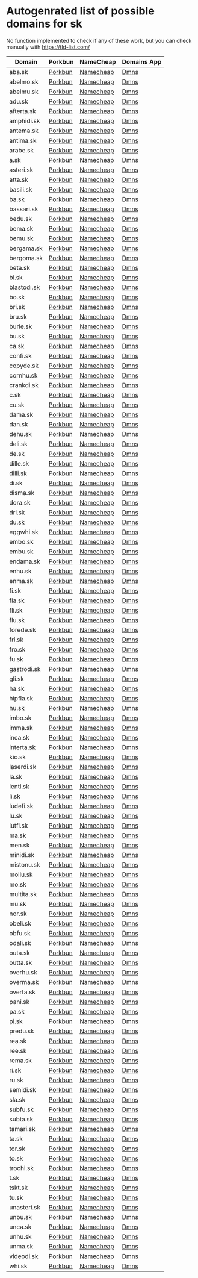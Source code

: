 # Autogenrated list of possible domains for sk

No function implemented to check if any of these work, but you can check manually with https://tld-list.com/

| Domain | Porkbun | NameCheap | Domains App |
|---|---|---|---|
| aba.sk | [Porkbun](https://porkbun.com/checkout/search?prb=e814663da1&tlds=&idnLanguage=&search=search&q=aba.sk) | [Namecheap](https://www.namecheap.com/domains/registration/results/?domain=aba.sk) | [Dmns](https://dmns.app/domains?q=aba.sk) |
| abelmo.sk | [Porkbun](https://porkbun.com/checkout/search?prb=e814663da1&tlds=&idnLanguage=&search=search&q=abelmo.sk) | [Namecheap](https://www.namecheap.com/domains/registration/results/?domain=abelmo.sk) | [Dmns](https://dmns.app/domains?q=abelmo.sk) |
| abelmu.sk | [Porkbun](https://porkbun.com/checkout/search?prb=e814663da1&tlds=&idnLanguage=&search=search&q=abelmu.sk) | [Namecheap](https://www.namecheap.com/domains/registration/results/?domain=abelmu.sk) | [Dmns](https://dmns.app/domains?q=abelmu.sk) |
| adu.sk | [Porkbun](https://porkbun.com/checkout/search?prb=e814663da1&tlds=&idnLanguage=&search=search&q=adu.sk) | [Namecheap](https://www.namecheap.com/domains/registration/results/?domain=adu.sk) | [Dmns](https://dmns.app/domains?q=adu.sk) |
| afterta.sk | [Porkbun](https://porkbun.com/checkout/search?prb=e814663da1&tlds=&idnLanguage=&search=search&q=afterta.sk) | [Namecheap](https://www.namecheap.com/domains/registration/results/?domain=afterta.sk) | [Dmns](https://dmns.app/domains?q=afterta.sk) |
| amphidi.sk | [Porkbun](https://porkbun.com/checkout/search?prb=e814663da1&tlds=&idnLanguage=&search=search&q=amphidi.sk) | [Namecheap](https://www.namecheap.com/domains/registration/results/?domain=amphidi.sk) | [Dmns](https://dmns.app/domains?q=amphidi.sk) |
| antema.sk | [Porkbun](https://porkbun.com/checkout/search?prb=e814663da1&tlds=&idnLanguage=&search=search&q=antema.sk) | [Namecheap](https://www.namecheap.com/domains/registration/results/?domain=antema.sk) | [Dmns](https://dmns.app/domains?q=antema.sk) |
| antima.sk | [Porkbun](https://porkbun.com/checkout/search?prb=e814663da1&tlds=&idnLanguage=&search=search&q=antima.sk) | [Namecheap](https://www.namecheap.com/domains/registration/results/?domain=antima.sk) | [Dmns](https://dmns.app/domains?q=antima.sk) |
| arabe.sk | [Porkbun](https://porkbun.com/checkout/search?prb=e814663da1&tlds=&idnLanguage=&search=search&q=arabe.sk) | [Namecheap](https://www.namecheap.com/domains/registration/results/?domain=arabe.sk) | [Dmns](https://dmns.app/domains?q=arabe.sk) |
| a.sk | [Porkbun](https://porkbun.com/checkout/search?prb=e814663da1&tlds=&idnLanguage=&search=search&q=a.sk) | [Namecheap](https://www.namecheap.com/domains/registration/results/?domain=a.sk) | [Dmns](https://dmns.app/domains?q=a.sk) |
| asteri.sk | [Porkbun](https://porkbun.com/checkout/search?prb=e814663da1&tlds=&idnLanguage=&search=search&q=asteri.sk) | [Namecheap](https://www.namecheap.com/domains/registration/results/?domain=asteri.sk) | [Dmns](https://dmns.app/domains?q=asteri.sk) |
| atta.sk | [Porkbun](https://porkbun.com/checkout/search?prb=e814663da1&tlds=&idnLanguage=&search=search&q=atta.sk) | [Namecheap](https://www.namecheap.com/domains/registration/results/?domain=atta.sk) | [Dmns](https://dmns.app/domains?q=atta.sk) |
| basili.sk | [Porkbun](https://porkbun.com/checkout/search?prb=e814663da1&tlds=&idnLanguage=&search=search&q=basili.sk) | [Namecheap](https://www.namecheap.com/domains/registration/results/?domain=basili.sk) | [Dmns](https://dmns.app/domains?q=basili.sk) |
| ba.sk | [Porkbun](https://porkbun.com/checkout/search?prb=e814663da1&tlds=&idnLanguage=&search=search&q=ba.sk) | [Namecheap](https://www.namecheap.com/domains/registration/results/?domain=ba.sk) | [Dmns](https://dmns.app/domains?q=ba.sk) |
| bassari.sk | [Porkbun](https://porkbun.com/checkout/search?prb=e814663da1&tlds=&idnLanguage=&search=search&q=bassari.sk) | [Namecheap](https://www.namecheap.com/domains/registration/results/?domain=bassari.sk) | [Dmns](https://dmns.app/domains?q=bassari.sk) |
| bedu.sk | [Porkbun](https://porkbun.com/checkout/search?prb=e814663da1&tlds=&idnLanguage=&search=search&q=bedu.sk) | [Namecheap](https://www.namecheap.com/domains/registration/results/?domain=bedu.sk) | [Dmns](https://dmns.app/domains?q=bedu.sk) |
| bema.sk | [Porkbun](https://porkbun.com/checkout/search?prb=e814663da1&tlds=&idnLanguage=&search=search&q=bema.sk) | [Namecheap](https://www.namecheap.com/domains/registration/results/?domain=bema.sk) | [Dmns](https://dmns.app/domains?q=bema.sk) |
| bemu.sk | [Porkbun](https://porkbun.com/checkout/search?prb=e814663da1&tlds=&idnLanguage=&search=search&q=bemu.sk) | [Namecheap](https://www.namecheap.com/domains/registration/results/?domain=bemu.sk) | [Dmns](https://dmns.app/domains?q=bemu.sk) |
| bergama.sk | [Porkbun](https://porkbun.com/checkout/search?prb=e814663da1&tlds=&idnLanguage=&search=search&q=bergama.sk) | [Namecheap](https://www.namecheap.com/domains/registration/results/?domain=bergama.sk) | [Dmns](https://dmns.app/domains?q=bergama.sk) |
| bergoma.sk | [Porkbun](https://porkbun.com/checkout/search?prb=e814663da1&tlds=&idnLanguage=&search=search&q=bergoma.sk) | [Namecheap](https://www.namecheap.com/domains/registration/results/?domain=bergoma.sk) | [Dmns](https://dmns.app/domains?q=bergoma.sk) |
| beta.sk | [Porkbun](https://porkbun.com/checkout/search?prb=e814663da1&tlds=&idnLanguage=&search=search&q=beta.sk) | [Namecheap](https://www.namecheap.com/domains/registration/results/?domain=beta.sk) | [Dmns](https://dmns.app/domains?q=beta.sk) |
| bi.sk | [Porkbun](https://porkbun.com/checkout/search?prb=e814663da1&tlds=&idnLanguage=&search=search&q=bi.sk) | [Namecheap](https://www.namecheap.com/domains/registration/results/?domain=bi.sk) | [Dmns](https://dmns.app/domains?q=bi.sk) |
| blastodi.sk | [Porkbun](https://porkbun.com/checkout/search?prb=e814663da1&tlds=&idnLanguage=&search=search&q=blastodi.sk) | [Namecheap](https://www.namecheap.com/domains/registration/results/?domain=blastodi.sk) | [Dmns](https://dmns.app/domains?q=blastodi.sk) |
| bo.sk | [Porkbun](https://porkbun.com/checkout/search?prb=e814663da1&tlds=&idnLanguage=&search=search&q=bo.sk) | [Namecheap](https://www.namecheap.com/domains/registration/results/?domain=bo.sk) | [Dmns](https://dmns.app/domains?q=bo.sk) |
| bri.sk | [Porkbun](https://porkbun.com/checkout/search?prb=e814663da1&tlds=&idnLanguage=&search=search&q=bri.sk) | [Namecheap](https://www.namecheap.com/domains/registration/results/?domain=bri.sk) | [Dmns](https://dmns.app/domains?q=bri.sk) |
| bru.sk | [Porkbun](https://porkbun.com/checkout/search?prb=e814663da1&tlds=&idnLanguage=&search=search&q=bru.sk) | [Namecheap](https://www.namecheap.com/domains/registration/results/?domain=bru.sk) | [Dmns](https://dmns.app/domains?q=bru.sk) |
| burle.sk | [Porkbun](https://porkbun.com/checkout/search?prb=e814663da1&tlds=&idnLanguage=&search=search&q=burle.sk) | [Namecheap](https://www.namecheap.com/domains/registration/results/?domain=burle.sk) | [Dmns](https://dmns.app/domains?q=burle.sk) |
| bu.sk | [Porkbun](https://porkbun.com/checkout/search?prb=e814663da1&tlds=&idnLanguage=&search=search&q=bu.sk) | [Namecheap](https://www.namecheap.com/domains/registration/results/?domain=bu.sk) | [Dmns](https://dmns.app/domains?q=bu.sk) |
| ca.sk | [Porkbun](https://porkbun.com/checkout/search?prb=e814663da1&tlds=&idnLanguage=&search=search&q=ca.sk) | [Namecheap](https://www.namecheap.com/domains/registration/results/?domain=ca.sk) | [Dmns](https://dmns.app/domains?q=ca.sk) |
| confi.sk | [Porkbun](https://porkbun.com/checkout/search?prb=e814663da1&tlds=&idnLanguage=&search=search&q=confi.sk) | [Namecheap](https://www.namecheap.com/domains/registration/results/?domain=confi.sk) | [Dmns](https://dmns.app/domains?q=confi.sk) |
| copyde.sk | [Porkbun](https://porkbun.com/checkout/search?prb=e814663da1&tlds=&idnLanguage=&search=search&q=copyde.sk) | [Namecheap](https://www.namecheap.com/domains/registration/results/?domain=copyde.sk) | [Dmns](https://dmns.app/domains?q=copyde.sk) |
| cornhu.sk | [Porkbun](https://porkbun.com/checkout/search?prb=e814663da1&tlds=&idnLanguage=&search=search&q=cornhu.sk) | [Namecheap](https://www.namecheap.com/domains/registration/results/?domain=cornhu.sk) | [Dmns](https://dmns.app/domains?q=cornhu.sk) |
| crankdi.sk | [Porkbun](https://porkbun.com/checkout/search?prb=e814663da1&tlds=&idnLanguage=&search=search&q=crankdi.sk) | [Namecheap](https://www.namecheap.com/domains/registration/results/?domain=crankdi.sk) | [Dmns](https://dmns.app/domains?q=crankdi.sk) |
| c.sk | [Porkbun](https://porkbun.com/checkout/search?prb=e814663da1&tlds=&idnLanguage=&search=search&q=c.sk) | [Namecheap](https://www.namecheap.com/domains/registration/results/?domain=c.sk) | [Dmns](https://dmns.app/domains?q=c.sk) |
| cu.sk | [Porkbun](https://porkbun.com/checkout/search?prb=e814663da1&tlds=&idnLanguage=&search=search&q=cu.sk) | [Namecheap](https://www.namecheap.com/domains/registration/results/?domain=cu.sk) | [Dmns](https://dmns.app/domains?q=cu.sk) |
| dama.sk | [Porkbun](https://porkbun.com/checkout/search?prb=e814663da1&tlds=&idnLanguage=&search=search&q=dama.sk) | [Namecheap](https://www.namecheap.com/domains/registration/results/?domain=dama.sk) | [Dmns](https://dmns.app/domains?q=dama.sk) |
| dan.sk | [Porkbun](https://porkbun.com/checkout/search?prb=e814663da1&tlds=&idnLanguage=&search=search&q=dan.sk) | [Namecheap](https://www.namecheap.com/domains/registration/results/?domain=dan.sk) | [Dmns](https://dmns.app/domains?q=dan.sk) |
| dehu.sk | [Porkbun](https://porkbun.com/checkout/search?prb=e814663da1&tlds=&idnLanguage=&search=search&q=dehu.sk) | [Namecheap](https://www.namecheap.com/domains/registration/results/?domain=dehu.sk) | [Dmns](https://dmns.app/domains?q=dehu.sk) |
| deli.sk | [Porkbun](https://porkbun.com/checkout/search?prb=e814663da1&tlds=&idnLanguage=&search=search&q=deli.sk) | [Namecheap](https://www.namecheap.com/domains/registration/results/?domain=deli.sk) | [Dmns](https://dmns.app/domains?q=deli.sk) |
| de.sk | [Porkbun](https://porkbun.com/checkout/search?prb=e814663da1&tlds=&idnLanguage=&search=search&q=de.sk) | [Namecheap](https://www.namecheap.com/domains/registration/results/?domain=de.sk) | [Dmns](https://dmns.app/domains?q=de.sk) |
| dille.sk | [Porkbun](https://porkbun.com/checkout/search?prb=e814663da1&tlds=&idnLanguage=&search=search&q=dille.sk) | [Namecheap](https://www.namecheap.com/domains/registration/results/?domain=dille.sk) | [Dmns](https://dmns.app/domains?q=dille.sk) |
| dilli.sk | [Porkbun](https://porkbun.com/checkout/search?prb=e814663da1&tlds=&idnLanguage=&search=search&q=dilli.sk) | [Namecheap](https://www.namecheap.com/domains/registration/results/?domain=dilli.sk) | [Dmns](https://dmns.app/domains?q=dilli.sk) |
| di.sk | [Porkbun](https://porkbun.com/checkout/search?prb=e814663da1&tlds=&idnLanguage=&search=search&q=di.sk) | [Namecheap](https://www.namecheap.com/domains/registration/results/?domain=di.sk) | [Dmns](https://dmns.app/domains?q=di.sk) |
| disma.sk | [Porkbun](https://porkbun.com/checkout/search?prb=e814663da1&tlds=&idnLanguage=&search=search&q=disma.sk) | [Namecheap](https://www.namecheap.com/domains/registration/results/?domain=disma.sk) | [Dmns](https://dmns.app/domains?q=disma.sk) |
| dora.sk | [Porkbun](https://porkbun.com/checkout/search?prb=e814663da1&tlds=&idnLanguage=&search=search&q=dora.sk) | [Namecheap](https://www.namecheap.com/domains/registration/results/?domain=dora.sk) | [Dmns](https://dmns.app/domains?q=dora.sk) |
| dri.sk | [Porkbun](https://porkbun.com/checkout/search?prb=e814663da1&tlds=&idnLanguage=&search=search&q=dri.sk) | [Namecheap](https://www.namecheap.com/domains/registration/results/?domain=dri.sk) | [Dmns](https://dmns.app/domains?q=dri.sk) |
| du.sk | [Porkbun](https://porkbun.com/checkout/search?prb=e814663da1&tlds=&idnLanguage=&search=search&q=du.sk) | [Namecheap](https://www.namecheap.com/domains/registration/results/?domain=du.sk) | [Dmns](https://dmns.app/domains?q=du.sk) |
| eggwhi.sk | [Porkbun](https://porkbun.com/checkout/search?prb=e814663da1&tlds=&idnLanguage=&search=search&q=eggwhi.sk) | [Namecheap](https://www.namecheap.com/domains/registration/results/?domain=eggwhi.sk) | [Dmns](https://dmns.app/domains?q=eggwhi.sk) |
| embo.sk | [Porkbun](https://porkbun.com/checkout/search?prb=e814663da1&tlds=&idnLanguage=&search=search&q=embo.sk) | [Namecheap](https://www.namecheap.com/domains/registration/results/?domain=embo.sk) | [Dmns](https://dmns.app/domains?q=embo.sk) |
| embu.sk | [Porkbun](https://porkbun.com/checkout/search?prb=e814663da1&tlds=&idnLanguage=&search=search&q=embu.sk) | [Namecheap](https://www.namecheap.com/domains/registration/results/?domain=embu.sk) | [Dmns](https://dmns.app/domains?q=embu.sk) |
| endama.sk | [Porkbun](https://porkbun.com/checkout/search?prb=e814663da1&tlds=&idnLanguage=&search=search&q=endama.sk) | [Namecheap](https://www.namecheap.com/domains/registration/results/?domain=endama.sk) | [Dmns](https://dmns.app/domains?q=endama.sk) |
| enhu.sk | [Porkbun](https://porkbun.com/checkout/search?prb=e814663da1&tlds=&idnLanguage=&search=search&q=enhu.sk) | [Namecheap](https://www.namecheap.com/domains/registration/results/?domain=enhu.sk) | [Dmns](https://dmns.app/domains?q=enhu.sk) |
| enma.sk | [Porkbun](https://porkbun.com/checkout/search?prb=e814663da1&tlds=&idnLanguage=&search=search&q=enma.sk) | [Namecheap](https://www.namecheap.com/domains/registration/results/?domain=enma.sk) | [Dmns](https://dmns.app/domains?q=enma.sk) |
| fi.sk | [Porkbun](https://porkbun.com/checkout/search?prb=e814663da1&tlds=&idnLanguage=&search=search&q=fi.sk) | [Namecheap](https://www.namecheap.com/domains/registration/results/?domain=fi.sk) | [Dmns](https://dmns.app/domains?q=fi.sk) |
| fla.sk | [Porkbun](https://porkbun.com/checkout/search?prb=e814663da1&tlds=&idnLanguage=&search=search&q=fla.sk) | [Namecheap](https://www.namecheap.com/domains/registration/results/?domain=fla.sk) | [Dmns](https://dmns.app/domains?q=fla.sk) |
| fli.sk | [Porkbun](https://porkbun.com/checkout/search?prb=e814663da1&tlds=&idnLanguage=&search=search&q=fli.sk) | [Namecheap](https://www.namecheap.com/domains/registration/results/?domain=fli.sk) | [Dmns](https://dmns.app/domains?q=fli.sk) |
| flu.sk | [Porkbun](https://porkbun.com/checkout/search?prb=e814663da1&tlds=&idnLanguage=&search=search&q=flu.sk) | [Namecheap](https://www.namecheap.com/domains/registration/results/?domain=flu.sk) | [Dmns](https://dmns.app/domains?q=flu.sk) |
| forede.sk | [Porkbun](https://porkbun.com/checkout/search?prb=e814663da1&tlds=&idnLanguage=&search=search&q=forede.sk) | [Namecheap](https://www.namecheap.com/domains/registration/results/?domain=forede.sk) | [Dmns](https://dmns.app/domains?q=forede.sk) |
| fri.sk | [Porkbun](https://porkbun.com/checkout/search?prb=e814663da1&tlds=&idnLanguage=&search=search&q=fri.sk) | [Namecheap](https://www.namecheap.com/domains/registration/results/?domain=fri.sk) | [Dmns](https://dmns.app/domains?q=fri.sk) |
| fro.sk | [Porkbun](https://porkbun.com/checkout/search?prb=e814663da1&tlds=&idnLanguage=&search=search&q=fro.sk) | [Namecheap](https://www.namecheap.com/domains/registration/results/?domain=fro.sk) | [Dmns](https://dmns.app/domains?q=fro.sk) |
| fu.sk | [Porkbun](https://porkbun.com/checkout/search?prb=e814663da1&tlds=&idnLanguage=&search=search&q=fu.sk) | [Namecheap](https://www.namecheap.com/domains/registration/results/?domain=fu.sk) | [Dmns](https://dmns.app/domains?q=fu.sk) |
| gastrodi.sk | [Porkbun](https://porkbun.com/checkout/search?prb=e814663da1&tlds=&idnLanguage=&search=search&q=gastrodi.sk) | [Namecheap](https://www.namecheap.com/domains/registration/results/?domain=gastrodi.sk) | [Dmns](https://dmns.app/domains?q=gastrodi.sk) |
| gli.sk | [Porkbun](https://porkbun.com/checkout/search?prb=e814663da1&tlds=&idnLanguage=&search=search&q=gli.sk) | [Namecheap](https://www.namecheap.com/domains/registration/results/?domain=gli.sk) | [Dmns](https://dmns.app/domains?q=gli.sk) |
| ha.sk | [Porkbun](https://porkbun.com/checkout/search?prb=e814663da1&tlds=&idnLanguage=&search=search&q=ha.sk) | [Namecheap](https://www.namecheap.com/domains/registration/results/?domain=ha.sk) | [Dmns](https://dmns.app/domains?q=ha.sk) |
| hipfla.sk | [Porkbun](https://porkbun.com/checkout/search?prb=e814663da1&tlds=&idnLanguage=&search=search&q=hipfla.sk) | [Namecheap](https://www.namecheap.com/domains/registration/results/?domain=hipfla.sk) | [Dmns](https://dmns.app/domains?q=hipfla.sk) |
| hu.sk | [Porkbun](https://porkbun.com/checkout/search?prb=e814663da1&tlds=&idnLanguage=&search=search&q=hu.sk) | [Namecheap](https://www.namecheap.com/domains/registration/results/?domain=hu.sk) | [Dmns](https://dmns.app/domains?q=hu.sk) |
| imbo.sk | [Porkbun](https://porkbun.com/checkout/search?prb=e814663da1&tlds=&idnLanguage=&search=search&q=imbo.sk) | [Namecheap](https://www.namecheap.com/domains/registration/results/?domain=imbo.sk) | [Dmns](https://dmns.app/domains?q=imbo.sk) |
| imma.sk | [Porkbun](https://porkbun.com/checkout/search?prb=e814663da1&tlds=&idnLanguage=&search=search&q=imma.sk) | [Namecheap](https://www.namecheap.com/domains/registration/results/?domain=imma.sk) | [Dmns](https://dmns.app/domains?q=imma.sk) |
| inca.sk | [Porkbun](https://porkbun.com/checkout/search?prb=e814663da1&tlds=&idnLanguage=&search=search&q=inca.sk) | [Namecheap](https://www.namecheap.com/domains/registration/results/?domain=inca.sk) | [Dmns](https://dmns.app/domains?q=inca.sk) |
| interta.sk | [Porkbun](https://porkbun.com/checkout/search?prb=e814663da1&tlds=&idnLanguage=&search=search&q=interta.sk) | [Namecheap](https://www.namecheap.com/domains/registration/results/?domain=interta.sk) | [Dmns](https://dmns.app/domains?q=interta.sk) |
| kio.sk | [Porkbun](https://porkbun.com/checkout/search?prb=e814663da1&tlds=&idnLanguage=&search=search&q=kio.sk) | [Namecheap](https://www.namecheap.com/domains/registration/results/?domain=kio.sk) | [Dmns](https://dmns.app/domains?q=kio.sk) |
| laserdi.sk | [Porkbun](https://porkbun.com/checkout/search?prb=e814663da1&tlds=&idnLanguage=&search=search&q=laserdi.sk) | [Namecheap](https://www.namecheap.com/domains/registration/results/?domain=laserdi.sk) | [Dmns](https://dmns.app/domains?q=laserdi.sk) |
| la.sk | [Porkbun](https://porkbun.com/checkout/search?prb=e814663da1&tlds=&idnLanguage=&search=search&q=la.sk) | [Namecheap](https://www.namecheap.com/domains/registration/results/?domain=la.sk) | [Dmns](https://dmns.app/domains?q=la.sk) |
| lenti.sk | [Porkbun](https://porkbun.com/checkout/search?prb=e814663da1&tlds=&idnLanguage=&search=search&q=lenti.sk) | [Namecheap](https://www.namecheap.com/domains/registration/results/?domain=lenti.sk) | [Dmns](https://dmns.app/domains?q=lenti.sk) |
| li.sk | [Porkbun](https://porkbun.com/checkout/search?prb=e814663da1&tlds=&idnLanguage=&search=search&q=li.sk) | [Namecheap](https://www.namecheap.com/domains/registration/results/?domain=li.sk) | [Dmns](https://dmns.app/domains?q=li.sk) |
| ludefi.sk | [Porkbun](https://porkbun.com/checkout/search?prb=e814663da1&tlds=&idnLanguage=&search=search&q=ludefi.sk) | [Namecheap](https://www.namecheap.com/domains/registration/results/?domain=ludefi.sk) | [Dmns](https://dmns.app/domains?q=ludefi.sk) |
| lu.sk | [Porkbun](https://porkbun.com/checkout/search?prb=e814663da1&tlds=&idnLanguage=&search=search&q=lu.sk) | [Namecheap](https://www.namecheap.com/domains/registration/results/?domain=lu.sk) | [Dmns](https://dmns.app/domains?q=lu.sk) |
| lutfi.sk | [Porkbun](https://porkbun.com/checkout/search?prb=e814663da1&tlds=&idnLanguage=&search=search&q=lutfi.sk) | [Namecheap](https://www.namecheap.com/domains/registration/results/?domain=lutfi.sk) | [Dmns](https://dmns.app/domains?q=lutfi.sk) |
| ma.sk | [Porkbun](https://porkbun.com/checkout/search?prb=e814663da1&tlds=&idnLanguage=&search=search&q=ma.sk) | [Namecheap](https://www.namecheap.com/domains/registration/results/?domain=ma.sk) | [Dmns](https://dmns.app/domains?q=ma.sk) |
| men.sk | [Porkbun](https://porkbun.com/checkout/search?prb=e814663da1&tlds=&idnLanguage=&search=search&q=men.sk) | [Namecheap](https://www.namecheap.com/domains/registration/results/?domain=men.sk) | [Dmns](https://dmns.app/domains?q=men.sk) |
| minidi.sk | [Porkbun](https://porkbun.com/checkout/search?prb=e814663da1&tlds=&idnLanguage=&search=search&q=minidi.sk) | [Namecheap](https://www.namecheap.com/domains/registration/results/?domain=minidi.sk) | [Dmns](https://dmns.app/domains?q=minidi.sk) |
| mistonu.sk | [Porkbun](https://porkbun.com/checkout/search?prb=e814663da1&tlds=&idnLanguage=&search=search&q=mistonu.sk) | [Namecheap](https://www.namecheap.com/domains/registration/results/?domain=mistonu.sk) | [Dmns](https://dmns.app/domains?q=mistonu.sk) |
| mollu.sk | [Porkbun](https://porkbun.com/checkout/search?prb=e814663da1&tlds=&idnLanguage=&search=search&q=mollu.sk) | [Namecheap](https://www.namecheap.com/domains/registration/results/?domain=mollu.sk) | [Dmns](https://dmns.app/domains?q=mollu.sk) |
| mo.sk | [Porkbun](https://porkbun.com/checkout/search?prb=e814663da1&tlds=&idnLanguage=&search=search&q=mo.sk) | [Namecheap](https://www.namecheap.com/domains/registration/results/?domain=mo.sk) | [Dmns](https://dmns.app/domains?q=mo.sk) |
| multita.sk | [Porkbun](https://porkbun.com/checkout/search?prb=e814663da1&tlds=&idnLanguage=&search=search&q=multita.sk) | [Namecheap](https://www.namecheap.com/domains/registration/results/?domain=multita.sk) | [Dmns](https://dmns.app/domains?q=multita.sk) |
| mu.sk | [Porkbun](https://porkbun.com/checkout/search?prb=e814663da1&tlds=&idnLanguage=&search=search&q=mu.sk) | [Namecheap](https://www.namecheap.com/domains/registration/results/?domain=mu.sk) | [Dmns](https://dmns.app/domains?q=mu.sk) |
| nor.sk | [Porkbun](https://porkbun.com/checkout/search?prb=e814663da1&tlds=&idnLanguage=&search=search&q=nor.sk) | [Namecheap](https://www.namecheap.com/domains/registration/results/?domain=nor.sk) | [Dmns](https://dmns.app/domains?q=nor.sk) |
| obeli.sk | [Porkbun](https://porkbun.com/checkout/search?prb=e814663da1&tlds=&idnLanguage=&search=search&q=obeli.sk) | [Namecheap](https://www.namecheap.com/domains/registration/results/?domain=obeli.sk) | [Dmns](https://dmns.app/domains?q=obeli.sk) |
| obfu.sk | [Porkbun](https://porkbun.com/checkout/search?prb=e814663da1&tlds=&idnLanguage=&search=search&q=obfu.sk) | [Namecheap](https://www.namecheap.com/domains/registration/results/?domain=obfu.sk) | [Dmns](https://dmns.app/domains?q=obfu.sk) |
| odali.sk | [Porkbun](https://porkbun.com/checkout/search?prb=e814663da1&tlds=&idnLanguage=&search=search&q=odali.sk) | [Namecheap](https://www.namecheap.com/domains/registration/results/?domain=odali.sk) | [Dmns](https://dmns.app/domains?q=odali.sk) |
| outa.sk | [Porkbun](https://porkbun.com/checkout/search?prb=e814663da1&tlds=&idnLanguage=&search=search&q=outa.sk) | [Namecheap](https://www.namecheap.com/domains/registration/results/?domain=outa.sk) | [Dmns](https://dmns.app/domains?q=outa.sk) |
| outta.sk | [Porkbun](https://porkbun.com/checkout/search?prb=e814663da1&tlds=&idnLanguage=&search=search&q=outta.sk) | [Namecheap](https://www.namecheap.com/domains/registration/results/?domain=outta.sk) | [Dmns](https://dmns.app/domains?q=outta.sk) |
| overhu.sk | [Porkbun](https://porkbun.com/checkout/search?prb=e814663da1&tlds=&idnLanguage=&search=search&q=overhu.sk) | [Namecheap](https://www.namecheap.com/domains/registration/results/?domain=overhu.sk) | [Dmns](https://dmns.app/domains?q=overhu.sk) |
| overma.sk | [Porkbun](https://porkbun.com/checkout/search?prb=e814663da1&tlds=&idnLanguage=&search=search&q=overma.sk) | [Namecheap](https://www.namecheap.com/domains/registration/results/?domain=overma.sk) | [Dmns](https://dmns.app/domains?q=overma.sk) |
| overta.sk | [Porkbun](https://porkbun.com/checkout/search?prb=e814663da1&tlds=&idnLanguage=&search=search&q=overta.sk) | [Namecheap](https://www.namecheap.com/domains/registration/results/?domain=overta.sk) | [Dmns](https://dmns.app/domains?q=overta.sk) |
| pani.sk | [Porkbun](https://porkbun.com/checkout/search?prb=e814663da1&tlds=&idnLanguage=&search=search&q=pani.sk) | [Namecheap](https://www.namecheap.com/domains/registration/results/?domain=pani.sk) | [Dmns](https://dmns.app/domains?q=pani.sk) |
| pa.sk | [Porkbun](https://porkbun.com/checkout/search?prb=e814663da1&tlds=&idnLanguage=&search=search&q=pa.sk) | [Namecheap](https://www.namecheap.com/domains/registration/results/?domain=pa.sk) | [Dmns](https://dmns.app/domains?q=pa.sk) |
| pi.sk | [Porkbun](https://porkbun.com/checkout/search?prb=e814663da1&tlds=&idnLanguage=&search=search&q=pi.sk) | [Namecheap](https://www.namecheap.com/domains/registration/results/?domain=pi.sk) | [Dmns](https://dmns.app/domains?q=pi.sk) |
| predu.sk | [Porkbun](https://porkbun.com/checkout/search?prb=e814663da1&tlds=&idnLanguage=&search=search&q=predu.sk) | [Namecheap](https://www.namecheap.com/domains/registration/results/?domain=predu.sk) | [Dmns](https://dmns.app/domains?q=predu.sk) |
| rea.sk | [Porkbun](https://porkbun.com/checkout/search?prb=e814663da1&tlds=&idnLanguage=&search=search&q=rea.sk) | [Namecheap](https://www.namecheap.com/domains/registration/results/?domain=rea.sk) | [Dmns](https://dmns.app/domains?q=rea.sk) |
| ree.sk | [Porkbun](https://porkbun.com/checkout/search?prb=e814663da1&tlds=&idnLanguage=&search=search&q=ree.sk) | [Namecheap](https://www.namecheap.com/domains/registration/results/?domain=ree.sk) | [Dmns](https://dmns.app/domains?q=ree.sk) |
| rema.sk | [Porkbun](https://porkbun.com/checkout/search?prb=e814663da1&tlds=&idnLanguage=&search=search&q=rema.sk) | [Namecheap](https://www.namecheap.com/domains/registration/results/?domain=rema.sk) | [Dmns](https://dmns.app/domains?q=rema.sk) |
| ri.sk | [Porkbun](https://porkbun.com/checkout/search?prb=e814663da1&tlds=&idnLanguage=&search=search&q=ri.sk) | [Namecheap](https://www.namecheap.com/domains/registration/results/?domain=ri.sk) | [Dmns](https://dmns.app/domains?q=ri.sk) |
| ru.sk | [Porkbun](https://porkbun.com/checkout/search?prb=e814663da1&tlds=&idnLanguage=&search=search&q=ru.sk) | [Namecheap](https://www.namecheap.com/domains/registration/results/?domain=ru.sk) | [Dmns](https://dmns.app/domains?q=ru.sk) |
| semidi.sk | [Porkbun](https://porkbun.com/checkout/search?prb=e814663da1&tlds=&idnLanguage=&search=search&q=semidi.sk) | [Namecheap](https://www.namecheap.com/domains/registration/results/?domain=semidi.sk) | [Dmns](https://dmns.app/domains?q=semidi.sk) |
| sla.sk | [Porkbun](https://porkbun.com/checkout/search?prb=e814663da1&tlds=&idnLanguage=&search=search&q=sla.sk) | [Namecheap](https://www.namecheap.com/domains/registration/results/?domain=sla.sk) | [Dmns](https://dmns.app/domains?q=sla.sk) |
| subfu.sk | [Porkbun](https://porkbun.com/checkout/search?prb=e814663da1&tlds=&idnLanguage=&search=search&q=subfu.sk) | [Namecheap](https://www.namecheap.com/domains/registration/results/?domain=subfu.sk) | [Dmns](https://dmns.app/domains?q=subfu.sk) |
| subta.sk | [Porkbun](https://porkbun.com/checkout/search?prb=e814663da1&tlds=&idnLanguage=&search=search&q=subta.sk) | [Namecheap](https://www.namecheap.com/domains/registration/results/?domain=subta.sk) | [Dmns](https://dmns.app/domains?q=subta.sk) |
| tamari.sk | [Porkbun](https://porkbun.com/checkout/search?prb=e814663da1&tlds=&idnLanguage=&search=search&q=tamari.sk) | [Namecheap](https://www.namecheap.com/domains/registration/results/?domain=tamari.sk) | [Dmns](https://dmns.app/domains?q=tamari.sk) |
| ta.sk | [Porkbun](https://porkbun.com/checkout/search?prb=e814663da1&tlds=&idnLanguage=&search=search&q=ta.sk) | [Namecheap](https://www.namecheap.com/domains/registration/results/?domain=ta.sk) | [Dmns](https://dmns.app/domains?q=ta.sk) |
| tor.sk | [Porkbun](https://porkbun.com/checkout/search?prb=e814663da1&tlds=&idnLanguage=&search=search&q=tor.sk) | [Namecheap](https://www.namecheap.com/domains/registration/results/?domain=tor.sk) | [Dmns](https://dmns.app/domains?q=tor.sk) |
| to.sk | [Porkbun](https://porkbun.com/checkout/search?prb=e814663da1&tlds=&idnLanguage=&search=search&q=to.sk) | [Namecheap](https://www.namecheap.com/domains/registration/results/?domain=to.sk) | [Dmns](https://dmns.app/domains?q=to.sk) |
| trochi.sk | [Porkbun](https://porkbun.com/checkout/search?prb=e814663da1&tlds=&idnLanguage=&search=search&q=trochi.sk) | [Namecheap](https://www.namecheap.com/domains/registration/results/?domain=trochi.sk) | [Dmns](https://dmns.app/domains?q=trochi.sk) |
| t.sk | [Porkbun](https://porkbun.com/checkout/search?prb=e814663da1&tlds=&idnLanguage=&search=search&q=t.sk) | [Namecheap](https://www.namecheap.com/domains/registration/results/?domain=t.sk) | [Dmns](https://dmns.app/domains?q=t.sk) |
| tskt.sk | [Porkbun](https://porkbun.com/checkout/search?prb=e814663da1&tlds=&idnLanguage=&search=search&q=tskt.sk) | [Namecheap](https://www.namecheap.com/domains/registration/results/?domain=tskt.sk) | [Dmns](https://dmns.app/domains?q=tskt.sk) |
| tu.sk | [Porkbun](https://porkbun.com/checkout/search?prb=e814663da1&tlds=&idnLanguage=&search=search&q=tu.sk) | [Namecheap](https://www.namecheap.com/domains/registration/results/?domain=tu.sk) | [Dmns](https://dmns.app/domains?q=tu.sk) |
| unasteri.sk | [Porkbun](https://porkbun.com/checkout/search?prb=e814663da1&tlds=&idnLanguage=&search=search&q=unasteri.sk) | [Namecheap](https://www.namecheap.com/domains/registration/results/?domain=unasteri.sk) | [Dmns](https://dmns.app/domains?q=unasteri.sk) |
| unbu.sk | [Porkbun](https://porkbun.com/checkout/search?prb=e814663da1&tlds=&idnLanguage=&search=search&q=unbu.sk) | [Namecheap](https://www.namecheap.com/domains/registration/results/?domain=unbu.sk) | [Dmns](https://dmns.app/domains?q=unbu.sk) |
| unca.sk | [Porkbun](https://porkbun.com/checkout/search?prb=e814663da1&tlds=&idnLanguage=&search=search&q=unca.sk) | [Namecheap](https://www.namecheap.com/domains/registration/results/?domain=unca.sk) | [Dmns](https://dmns.app/domains?q=unca.sk) |
| unhu.sk | [Porkbun](https://porkbun.com/checkout/search?prb=e814663da1&tlds=&idnLanguage=&search=search&q=unhu.sk) | [Namecheap](https://www.namecheap.com/domains/registration/results/?domain=unhu.sk) | [Dmns](https://dmns.app/domains?q=unhu.sk) |
| unma.sk | [Porkbun](https://porkbun.com/checkout/search?prb=e814663da1&tlds=&idnLanguage=&search=search&q=unma.sk) | [Namecheap](https://www.namecheap.com/domains/registration/results/?domain=unma.sk) | [Dmns](https://dmns.app/domains?q=unma.sk) |
| videodi.sk | [Porkbun](https://porkbun.com/checkout/search?prb=e814663da1&tlds=&idnLanguage=&search=search&q=videodi.sk) | [Namecheap](https://www.namecheap.com/domains/registration/results/?domain=videodi.sk) | [Dmns](https://dmns.app/domains?q=videodi.sk) |
| whi.sk | [Porkbun](https://porkbun.com/checkout/search?prb=e814663da1&tlds=&idnLanguage=&search=search&q=whi.sk) | [Namecheap](https://www.namecheap.com/domains/registration/results/?domain=whi.sk) | [Dmns](https://dmns.app/domains?q=whi.sk) |
